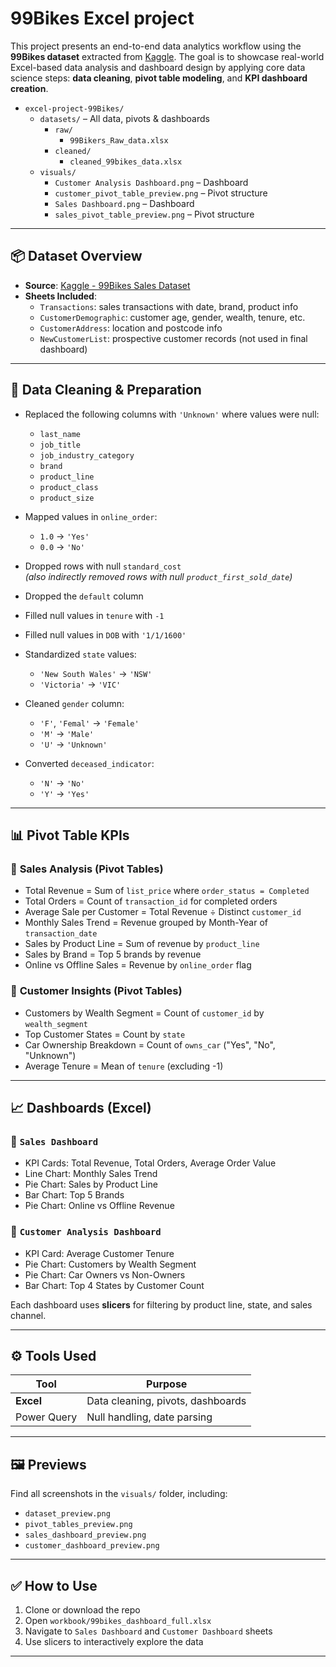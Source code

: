 # 99Bikes Excel project

This project presents an end-to-end data analytics workflow using the **99Bikes dataset** extracted from [Kaggle](https://www.kaggle.com/datasets/tforsyth/99bikes-sales-data). The goal is to showcase real-world Excel-based data analysis and dashboard design by applying core data science steps: **data cleaning**, **pivot table modeling**, and **KPI dashboard creation**.

- `excel-project-99Bikes/`
  - `datasets/` – All data, pivots & dashboards
    - `raw/`
      - `99Bikers_Raw_data.xlsx`
    - `cleaned/`
      - `cleaned_99bikes_data.xlsx`
  - `visuals/`
    - `Customer Analysis Dashboard.png` – Dashboard
    - `customer_pivot_table_preview.png` – Pivot structure
    - `Sales Dashboard.png` – Dashboard
    - `sales_pivot_table_preview.png` – Pivot structure
---

## 📦 Dataset Overview

- **Source**: [Kaggle - 99Bikes Sales Dataset](https://www.kaggle.com/datasets/heeraldedhia/99bikes-sales-data)
- **Sheets Included**:
  - `Transactions`: sales transactions with date, brand, product info
  - `CustomerDemographic`: customer age, gender, wealth, tenure, etc.
  - `CustomerAddress`: location and postcode info
  - `NewCustomerList`: prospective customer records (not used in final dashboard)

---

## 🧼 Data Cleaning & Preparation

- Replaced the following columns with `'Unknown'` where values were null:
  - `last_name`
  - `job_title`
  - `job_industry_category`
  - `brand`
  - `product_line`
  - `product_class`
  - `product_size`

- Mapped values in `online_order`:
  - `1.0` → `'Yes'`
  - `0.0` → `'No'`

- Dropped rows with null `standard_cost`  
  *(also indirectly removed rows with null `product_first_sold_date`)*

- Dropped the `default` column

- Filled null values in `tenure` with `-1`

- Filled null values in `DOB` with `'1/1/1600'`

- Standardized `state` values:
  - `'New South Wales'` → `'NSW'`
  - `'Victoria'` → `'VIC'`

- Cleaned `gender` column:
  - `'F'`, `'Femal'` → `'Female'`
  - `'M'` → `'Male'`
  - `'U'` → `'Unknown'`

- Converted `deceased_indicator`:
  - `'N'` → `'No'`
  - `'Y'` → `'Yes'`

---

## 📊 Pivot Table KPIs

### 🔹 **Sales Analysis (Pivot Tables)**
- Total Revenue = Sum of `list_price` where `order_status = Completed`
- Total Orders = Count of `transaction_id` for completed orders
- Average Sale per Customer = Total Revenue ÷ Distinct `customer_id`
- Monthly Sales Trend = Revenue grouped by Month-Year of `transaction_date`
- Sales by Product Line = Sum of revenue by `product_line`
- Sales by Brand = Top 5 brands by revenue
- Online vs Offline Sales = Revenue by `online_order` flag

### 🔹 **Customer Insights (Pivot Tables)**
- Customers by Wealth Segment = Count of `customer_id` by `wealth_segment`
- Top Customer States = Count by `state`
- Car Ownership Breakdown = Count of `owns_car` ("Yes", "No", "Unknown")
- Average Tenure = Mean of `tenure` (excluding -1)

---

## 📈 Dashboards (Excel)

### 📌 `Sales Dashboard`
- KPI Cards: Total Revenue, Total Orders, Average Order Value
- Line Chart: Monthly Sales Trend
- Pie Chart: Sales by Product Line
- Bar Chart: Top 5 Brands
- Pie Chart: Online vs Offline Revenue

### 📌 `Customer Analysis Dashboard`
- KPI Card: Average Customer Tenure
- Pie Chart: Customers by Wealth Segment
- Pie Chart: Car Owners vs Non-Owners
- Bar Chart: Top 4 States by Customer Count

Each dashboard uses **slicers** for filtering by product line, state, and sales channel.

---

## ⚙️ Tools Used

| Tool      | Purpose                         |
|-----------|---------------------------------|
| **Excel** | Data cleaning, pivots, dashboards |
| Power Query | Null handling, date parsing     |

---

## 🖼 Previews

Find all screenshots in the `visuals/` folder, including:
- `dataset_preview.png`
- `pivot_tables_preview.png`
- `sales_dashboard_preview.png`
- `customer_dashboard_preview.png`

---

## ✅ How to Use

1. Clone or download the repo
2. Open `workbook/99bikes_dashboard_full.xlsx`
3. Navigate to `Sales Dashboard` and `Customer Dashboard` sheets
4. Use slicers to interactively explore the data

---

